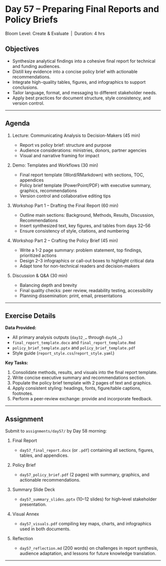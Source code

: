 # **Day 57 – Preparing Final Reports and Policy Briefs**  
Bloom Level: Create & Evaluate | Duration: 4 hrs  

## Objectives  

- Synthesize analytical findings into a cohesive final report for technical and funding audiences.  
- Distill key evidence into a concise policy brief with actionable recommendations.  
- Integrate high-quality tables, figures, and infographics to support conclusions.  
- Tailor language, format, and messaging to different stakeholder needs.  
- Apply best practices for document structure, style consistency, and version control.  

---

## Agenda  

1. Lecture: Communicating Analysis to Decision-Makers (45 min)  
   - Report vs policy brief: structure and purpose  
   - Audience considerations: ministries, donors, partner agencies  
   - Visual and narrative framing for impact  

2. Demo: Templates and Workflows (30 min)  
   - Final report template (Word/RMarkdown) with sections, TOC, appendices  
   - Policy brief template (PowerPoint/PDF) with executive summary, graphics, recommendations  
   - Version control and collaborative editing tips  

3. Workshop Part 1 – Drafting the Final Report (60 min)  
   - Outline main sections: Background, Methods, Results, Discussion, Recommendations  
   - Insert synthesized text, key figures, and tables from days 32–56  
   - Ensure consistency of style, citations, and numbering  

4. Workshop Part 2 – Crafting the Policy Brief (45 min)  
   - Write a 1-2 page summary: problem statement, top findings, prioritized actions  
   - Design 2–3 infographics or call-out boxes to highlight critical data  
   - Adapt tone for non-technical readers and decision-makers  

5. Discussion & Q&A (30 min)  
   - Balancing depth and brevity  
   - Final quality checks: peer review, readability testing, accessibility  
   - Planning dissemination: print, email, presentations  

---

## Exercise Details  

**Data Provided:**  
- All primary analysis outputs (`day32_…` through `day56_…`)  
- `final_report_template.docx` and `final_report_template.Rmd`  
- `policy_brief_template.pptx` and `policy_brief_template.pdf`  
- Style guide (`report_style.css`/`report_style.yaml`)  

**Key Tasks:**  
1. Consolidate methods, results, and visuals into the final report template.  
2. Write concise executive summary and recommendations section.  
3. Populate the policy brief template with 2 pages of text and graphics.  
4. Apply consistent styling: headings, fonts, figure/table captions, footnotes.  
5. Perform a peer‐review exchange: provide and incorporate feedback.  

---

## Assignment  

Submit to `assignments/day57/` by Day 58 morning:

1. Final Report  
   - `day57_final_report.docx` (or `.pdf`) containing all sections, figures, tables, and appendices.  

2. Policy Brief  
   - `day57_policy_brief.pdf` (2 pages) with summary, graphics, and actionable recommendations.  

3. Summary Slide Deck  
   - `day57_summary_slides.pptx` (10–12 slides) for high‐level stakeholder presentation.  

4. Visual Annex  
   - `day57_visuals.pdf` compiling key maps, charts, and infographics used in both documents.  

5. Reflection  
   - `day57_reflection.md` (200 words) on challenges in report synthesis, audience adaptation, and lessons for future knowledge translation.  

---
